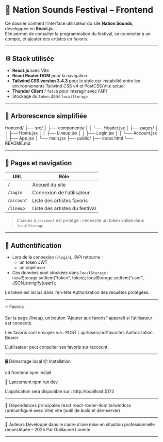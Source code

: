# 🎨 Nation Sounds Festival – Frontend

Ce dossier contient l’interface utilisateur du site **Nation Sounds**, développée en **React.js**.  
Elle permet de consulter la programmation du festival, se connecter à un compte, et ajouter des artistes en favoris.

---

## ⚙️ Stack utilisée

- **React.js** avec Vite
- **React Router DOM** pour la navigation
- **Tailwind CSS version 3.4.3** pour le style car instabilité entre les environnements Tailwind CSS v4 et PostCSS/Vite actuel
- **Thunder Client** / `fetch` pour interagir avec l'API
- Stockage du `token` dans `localStorage`

---

## 📁 Arborescence simplifiée

frontend/
├── src/
│ ├── components/
│ │ └── Header.jsx
│ ├── pages/
│ │ ├── Home.jsx
│ │ ├── Lineup.jsx
│ │ ├── Login.jsx
│ │ └── Account.jsx
│ ├── App.jsx
│ └── main.jsx
├── public/
├── index.html
└── README.md

---

## 🧭 Pages et navigation

| URL        | Rôle                           |
| ---------- | ------------------------------ |
| `/`        | Accueil du site                |
| `/login`   | Connexion de l’utilisateur     |
| `/account` | Liste des artistes favoris     |
| `/lineup`  | Liste des artistes du festival |

> L'accès à `/account` est protégé : nécessite un token valide dans `localStorage`.

---

## 🔐 Authentification

- Lors de la connexion (`/login`), l’API retourne :
  - un token JWT
  - un objet `user`
- Ces données sont stockées dans `localStorage` :
  localStorage.setItem("token", token);
  localStorage.setItem("user", JSON.stringify(user));

Le token est inclus dans l'en-tête Authorization des requêtes protégées.

---

⭐ Favoris

Sur la page /lineup, un bouton “Ajouter aux favoris” apparaît si l’utilisateur est connecté.

Les favoris sont envoyés via :
POST / api/users/:id/favorites
Authorization: Bearer <token>

L'utilisateur peut consulter ses favoris sur /account.

---

🖥️ Démarrage local
📦 Installation

cd frontend
npm install

🚀 Lancement
npm run dev

L'application sera disponible sur : http://localhost:5173

---

🔗 Dépendances principales
react
react-router-dom
tailwindcss (préconfiguré avec Vite)
vite (outil de build et dev-server)

---

📌 Auteurs
Développé dans le cadre d’une mise en situation professionnelle reconstituée – 2025
Par Guillaume Lorente

---
